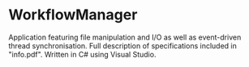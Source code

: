 # WorkflowManager
Application featuring file manipulation and I/O as well as event-driven thread synchronisation. Full description of specifications included in "info.pdf". Written in C# using Visual Studio.

